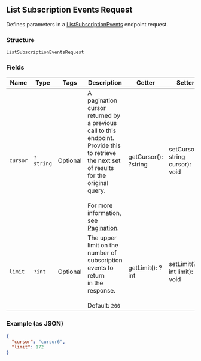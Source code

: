 ## List Subscription Events Request

Defines parameters in a
[ListSubscriptionEvents](#endpoint-subscriptions-listsubscriptionevents)
endpoint request.

### Structure

`ListSubscriptionEventsRequest`

### Fields

| Name | Type | Tags | Description | Getter | Setter |
|  --- | --- | --- | --- | --- | --- |
| `cursor` | `?string` | Optional | A pagination cursor returned by a previous call to this endpoint.<br>Provide this to retrieve the next set of results for the original query.<br><br>For more information, see [Pagination](https://developer.squareup.com/docs/docs/working-with-apis/pagination). | getCursor(): ?string | setCursor(?string cursor): void |
| `limit` | `?int` | Optional | The upper limit on the number of subscription events to return<br>in the response.<br><br>Default: `200` | getLimit(): ?int | setLimit(?int limit): void |

### Example (as JSON)

```json
{
  "cursor": "cursor6",
  "limit": 172
}
```

